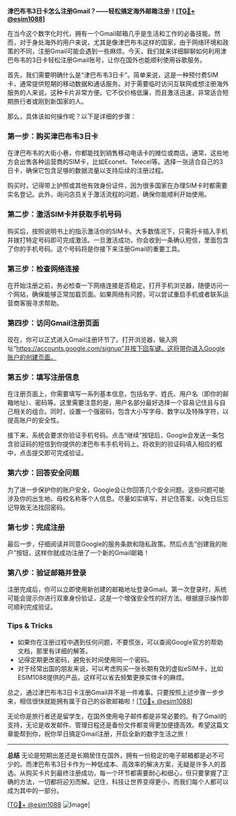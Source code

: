 **津巴布韦3日卡怎么注册Gmail？——轻松搞定海外邮箱注册！[[TG💪+ @esim1088](https://t.me/s/esim1088)]**

在当今这个数字化时代，拥有一个Gmail邮箱几乎是生活和工作的必备技能。然而，对于身处海外的用户来说，尤其是像津巴布韦这样的国家，由于网络环境和政策的不同，注册Gmail可能会遇到一些麻烦。今天，我们就来详细聊聊如何利用津巴布韦的3日卡轻松注册Gmail账号，让你在国外也能顺利使用谷歌服务。

首先，我们需要明确什么是“津巴布韦3日卡”。简单来说，这是一种预付费SIM卡，通常提供短期的移动数据和通话服务。对于需要临时访问互联网或想注册海外服务的人来说，这种卡片非常方便。它不仅价格低廉，而且激活迅速，非常适合短期旅行者或刚到新国家的人。

那么，具体该如何操作呢？以下是详细的步骤：

### **第一步：购买津巴布韦3日卡**
在津巴布韦的大街小巷，你都能找到销售移动电话卡的摊位或商店。通常，这些地方会出售各种运营商的SIM卡，比如Econet、Telecel等。选择一张适合自己的3日卡，确保它包含足够的数据流量以支持后续的注册过程。

购买时，记得带上护照或其他有效身份证件，因为很多国家在办理SIM卡时都需要实名登记。此外，询问店员关于激活流程的问题，确保你能顺利开始使用。

### **第二步：激活SIM卡并获取手机号码**
购买后，按照说明书上的指示激活你的SIM卡。大多数情况下，只需将卡插入手机并拨打特定号码即可完成激活。一旦激活成功，你会收到一条确认短信，里面包含了你的手机号码。这个号码将是你接下来注册Gmail的重要工具。

### **第三步：检查网络连接**
在开始注册之前，务必检查一下网络连接是否稳定。打开手机浏览器，随便访问一个网站，确保能够正常加载页面。如果网络有问题，可以尝试重启手机或者联系运营商客服寻求帮助。

### **第四步：访问Gmail注册页面**
现在，你可以正式进入Gmail注册环节了。打开浏览器，输入网址“https://accounts.google.com/signup”并按下回车键。这将带你进入Google账户的创建页面。

### **第五步：填写注册信息**
在注册页面上，你需要填写一系列基本信息，包括名字、姓氏、用户名（即你的邮箱地址）、密码等。这里需要注意的是，用户名部分最好选择一个容易记住且与自己相关的组合。同时，设置一个强密码，包含大小写字母、数字以及特殊字符，以提高账户的安全性。

接下来，系统会要求你验证手机号码。点击“继续”按钮后，Google会发送一条包含验证码的短信到你提供的津巴布韦手机号码上。将收到的验证码填入相应的框中，点击提交即可完成验证。

### **第六步：回答安全问题**
为了进一步保护你的账户安全，Google会让你回答几个安全问题。这些问题可能涉及你的出生地、母校名称等个人信息。尽量如实填写，并记住答案，以免日后忘记导致无法找回密码。

### **第七步：完成注册**
最后一步，仔细阅读并同意Google的服务条款和隐私政策。然后点击“创建我的账户”按钮，这样你就成功注册了一个新的Gmail邮箱！

### **第八步：验证邮箱并登录**
注册完成后，你可以立即使用新创建的邮箱地址登录Gmail。第一次登录时，系统可能会提示你进行双重身份验证，这是一个增强安全性的好方法。根据提示操作即可顺利完成验证。

### **Tips & Tricks**
- 如果你在注册过程中遇到任何问题，不要慌张，可以查阅Google官方的帮助文档，那里有详细的解答。
- 记得定期更改密码，避免长时间使用同一个密码。
- 对于经常出国的朋友来说，可以考虑购买一张长期有效的虚拟eSIM卡，比如ESIM1088提供的产品，这样可以省去频繁更换实体卡的麻烦。

总之，通过津巴布韦3日卡注册Gmail并不是一件难事。只要按照上述步骤一步步来，相信很快就能拥有属于自己的谷歌邮箱啦！[[TG💪+ @esim1088](https://t.me/s/esim1088)]

无论你是旅行者还是留学生，在国外使用电子邮件都是非常必要的。有了Gmail的支持，无论是收发邮件、管理日程还是备份文件都变得更加便捷高效。希望这篇文章能帮到你，祝你早日搞定Gmail注册，开启全新的数字生活之旅！

---

**总结**
无论是短期出差还是长期居住在国外，拥有一份稳定的电子邮箱都是必不可少的。而津巴布韦3日卡作为一种低成本、高效率的解决方案，无疑是许多人的首选。从购买卡片到最终注册成功，每一个环节都需要耐心和细心，但只要掌握了正确的方法，一切都将迎刃而解。记住，科技让世界变得更小，而我们每个人都可以成为其中的一部分。

[[TG💪+ @esim1088](https://t.me/s/esim1088) ![Image](https://i.postimg.cc/4NQfJmqS/Snipaste-2025-05-13-00-14-12.png)]